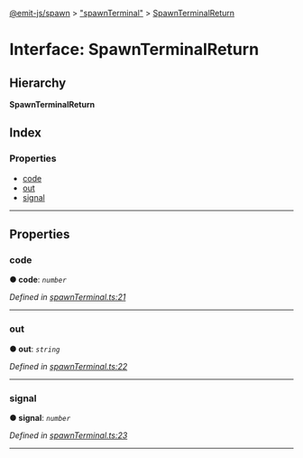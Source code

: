 [@emit-js/spawn](../README.md) > ["spawnTerminal"](../modules/_spawnterminal_.md) > [SpawnTerminalReturn](../interfaces/_spawnterminal_.spawnterminalreturn.md)

# Interface: SpawnTerminalReturn

## Hierarchy

**SpawnTerminalReturn**

## Index

### Properties

- [code](_spawnterminal_.spawnterminalreturn.md#code)
- [out](_spawnterminal_.spawnterminalreturn.md#out)
- [signal](_spawnterminal_.spawnterminalreturn.md#signal)

---

## Properties

<a id="code"></a>

### code

**● code**: _`number`_

_Defined in [spawnTerminal.ts:21](https://github.com/emit-js/spawn-ts/blob/c158072/src/spawnTerminal.ts#L21)_

---

<a id="out"></a>

### out

**● out**: _`string`_

_Defined in [spawnTerminal.ts:22](https://github.com/emit-js/spawn-ts/blob/c158072/src/spawnTerminal.ts#L22)_

---

<a id="signal"></a>

### signal

**● signal**: _`number`_

_Defined in [spawnTerminal.ts:23](https://github.com/emit-js/spawn-ts/blob/c158072/src/spawnTerminal.ts#L23)_

---
